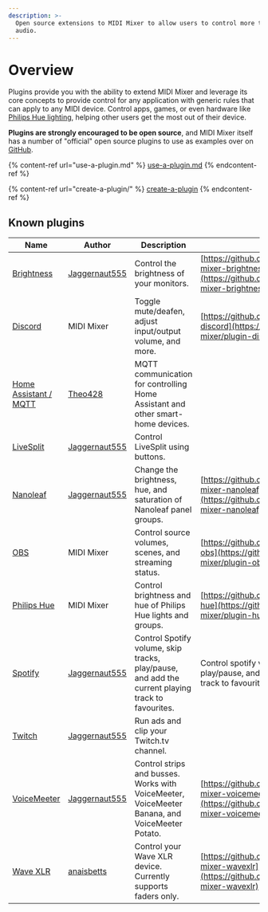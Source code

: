 ```yaml
---
description: >-
  Open source extensions to MIDI Mixer to allow users to control more than just
  audio.
---
```


# Overview

Plugins provide you with the ability to extend MIDI Mixer and leverage its core concepts to provide control for any application with generic rules that can apply to any MIDI device. Control apps, games, or even hardware like [Philips Hue lighting](https://github.com/midi-mixer/plugin-hue), helping other users get the most out of their device.

**Plugins are strongly encouraged to be open source**, and MIDI Mixer itself has a number of "official" open source plugins to use as examples over on [GitHub](http://github.com/midi-mixer).

{% content-ref url="use-a-plugin.md" %}
[use-a-plugin.md](use-a-plugin.md)
{% endcontent-ref %}

{% content-ref url="create-a-plugin/" %}
[create-a-plugin](create-a-plugin/)
{% endcontent-ref %}

## Known plugins

| Name                                                                   | Author                                            | Description                                                                                       | Link                                                                                                               |
| ---------------------------------------------------------------------- | ------------------------------------------------- | ------------------------------------------------------------------------------------------------- | ------------------------------------------------------------------------------------------------------------------ |
| [Brightness](https://github.com/Jaggernaut555/midi-mixer-brightness)   | [Jaggernaut555](https://github.com/Jaggernaut555) | Control the brightness of your monitors.                                                          | [https://github.com/Jaggernaut555/midi-mixer-brightness](https://github.com/Jaggernaut555/midi-mixer-brightness)   |
| [Discord](https://github.com/midi-mixer/plugin-discord)                | MIDI Mixer                                        | Toggle mute/deafen, adjust input/output volume, and more.                                         | [https://github.com/midi-mixer/plugin-discord](https://github.com/midi-mixer/plugin-discord)                       |
| [Home Assistant / MQTT](https://github.com/Theo428/midi-mixer-mqtt)    | [Theo428](https://github.com/Theo428)             | MQTT communication for controlling Home Assistant and other smart-home devices.                   |                                                                                                                    |
| [LiveSplit](https://github.com/Jaggernaut555/midi-mixer-LiveSplit)     | [Jaggernaut555](https://github.com/Jaggernaut555) | Control LiveSplit using buttons.                                                                  |                                                                                                                    |
| [Nanoleaf](https://github.com/Jaggernaut555/midi-mixer-nanoleaf)       | [Jaggernaut555](https://github.com/Jaggernaut555) | Change the brightness, hue, and saturation of Nanoleaf panel groups.                              | [https://github.com/Jaggernaut555/midi-mixer-nanoleaf](https://github.com/Jaggernaut555/midi-mixer-nanoleaf)       |
| [OBS](https://github.com/midi-mixer/plugin-obs)                        | MIDI Mixer                                        | Control source volumes, scenes, and streaming status.                                             | [https://github.com/midi-mixer/plugin-obs](https://github.com/midi-mixer/plugin-obs)                               |
| [Philips Hue](https://github.com/midi-mixer/plugin-hue)                | MIDI Mixer                                        | Control brightness and hue of Philips Hue lights and groups.                                      | [https://github.com/midi-mixer/plugin-hue](https://github.com/midi-mixer/plugin-hue)                               |
| [Spotify](https://github.com/Jaggernaut555/midi-mixer-spotify)         | [Jaggernaut555](https://github.com/Jaggernaut555) | Control Spotify volume, skip tracks, play/pause, and add the current playing track to favourites. | Control spotify volume, skip tracks, play/pause, and add the current playing track to favourites.                  |
| [Twitch](https://github.com/Jaggernaut555/midi-mixer-twitch)           | [Jaggernaut555](https://github.com/Jaggernaut555) | Run ads and clip your Twitch.tv channel.                                                          |                                                                                                                    |
| [VoiceMeeter](https://github.com/Jaggernaut555/midi-mixer-voicemeeter) | [Jaggernaut555](https://github.com/Jaggernaut555) | Control strips and busses. Works with VoiceMeeter, VoiceMeeter Banana, and VoiceMeeter Potato.    | [https://github.com/Jaggernaut555/midi-mixer-voicemeeter](https://github.com/Jaggernaut555/midi-mixer-voicemeeter) |
| [Wave XLR](https://github.com/anaisbetts/midi-mixer-wavexlr)           | [anaisbetts](https://github.com/anaisbetts)       | Control your Wave XLR device. Currently supports faders only.                                     | [https://github.com/anaisbetts/midi-mixer-wavexlr](https://github.com/anaisbetts/midi-mixer-wavexlr)               |

